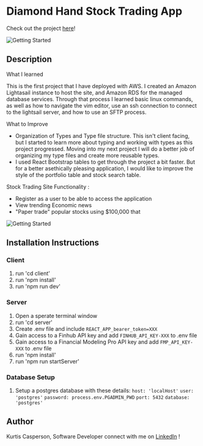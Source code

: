# Diamond Hand Stock Trading App

Check out the project [here](https://diamond-hand-trading.com)!

![Getting Started]()

## Description

What I learned

This is the first project that I have deployed with AWS. I created an Amazon Lightasail instance to host the site, and Amazon RDS for the managed database services. Through that process I learned basic linux commands, as well as how to navigate the vim editor, use an ssh connection to connect to the lightsail server, and how to use an SFTP process.

What to Improve

- Organization of Types and Type file structure. This isn't client facing, but I started to learn more about typing and working with types as this project progressed. Moving into my next project I will do a better job of organizing my type files and create more reusable types.
- I used React Bootstrap tables to get through the project a bit faster. But for a better asethically pleasing application, I would like to improve the style of the portfolio table and stock search table.

Stock Trading Site Functionality :

- Register as a user to be able to access the application
- View trending Economic news
- "Paper trade" popular stocks using $100,000 that

![Getting Started](/client/src/assets/random-page.png)

## Installation Instructions

### Client

1. run 'cd client'
2. run 'npm install'
3. run 'npm run dev'

### Server

1. Open a sperate terminal window
2. run 'cd server'
3. Create .env file and include `REACT_APP_bearer_token=XXX`
4. Gain access to a Finhub API key and add `FINHUB_API_KEY-XXX` to .env file
5. Gain access to a Financial Modeling Pro API key and add `FMP_API_KEY-XXX` to .env file
6. run 'npm install'
7. run 'npm run startServer'

### Database Setup

1. Setup a postgres database with these details:
   `host: 'localHost'`
   `user: 'postgres'`
   `password: process.env.PGADMIN_PWD`
   `port: 5432`
   `database: 'postgres'`

## Author

Kurtis Casperson, Software Developer
connect with me on [LinkedIn](https://www.linkedin.com/feed/) !

